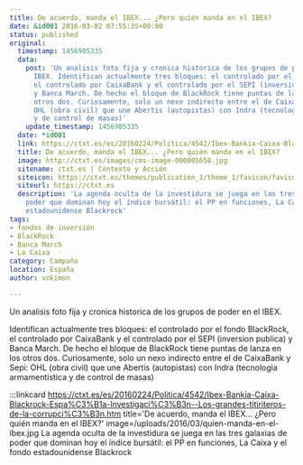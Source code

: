 ```yaml
---
title: De acuerdo, manda el IBEX... ¿Pero quién manda en el IBEX?
date: &id001 2016-03-02 07:55:35+00:00
status: published
original:
  timestamp: 1456905335
  data:
    post: 'Un analisis foto fija y cronica historica de los grupos de poder en el
      IBEX. Identifican actualmente tres bloques: el controlado por el fondo BlackRock,
      el controlado por CaixaBank y el controlado por el SEPI (inversion publica)
      y Banca March. De hecho el bloque de BlackRock tiene puntas de lanza en los
      otros dos. Curiosamente, solo un nexo indirecto entre el de CaixaBank y Sepi:
      OHL (obra civil) que une Abertis (autopistas) con Indra (tecnologia armamentistica
      y de control de masas)'
    update_timestamp: 1456905335
  date: *id001
  link: https://ctxt.es/es/20160224/Politica/4542/Ibex-Bankia-Caixa-Blackrock-Espa%C3%B1a-Investigaci%C3%B3n--Los-grandes-titiriteros-de-la-corrupci%C3%B3n.htm
  title: De acuerdo, manda el IBEX... ¿Pero quién manda en el IBEX?
  image: http://ctxt.es/images/cms-image-000005658.jpg
  sitename: ctxt.es | Contexto y Acción
  siteicon: https://ctxt.es/themes/publication_1/theme_1/favicon/favicon-32x32.png?v=8jn0OAEq6k
  siteurl: https://ctxt.es
  description: 'La agenda oculta de la investidura se juega en las tres galaxias de
    poder que dominan hoy el índice bursátil: el PP en funciones, La Caixa y el fondo
    estadounidense Blackrock'
tags:
- fondos de inversión
- BlackRock
- Banca March
- La Caixa
category: Campaña
location: España
author: vokimon

---
```

Un analisis foto fija y cronica historica de los grupos de poder en el IBEX.

Identifican actualmente tres bloques: el controlado por el fondo BlackRock, el controlado por CaixaBank y el controlado por el SEPI (inversion publica) y Banca March. De hecho el bloque de BlackRock tiene puntas de lanza en los otros dos. Curiosamente, solo un nexo indirecto entre el de CaixaBank y Sepi: OHL (obra civil) que une Abertis (autopistas) con Indra (tecnologia armamentistica y de control de masas)

:::linkcard https://ctxt.es/es/20160224/Politica/4542/Ibex-Bankia-Caixa-Blackrock-Espa%C3%B1a-Investigaci%C3%B3n--Los-grandes-titiriteros-de-la-corrupci%C3%B3n.htm title='De acuerdo, manda el IBEX... ¿Pero quién manda en el IBEX?' image=/uploads/2016/03/quien-manda-en-el-ibex.jpg
    La agenda oculta de la investidura se juega en las tres galaxias de poder que dominan hoy el índice bursátil: el PP en funciones, La Caixa y el fondo estadounidense Blackrock

